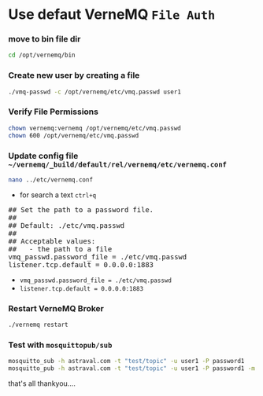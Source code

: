 # Use defaut VerneMQ `File Auth`
### move to bin file dir
```bash
cd /opt/vernemq/bin
``` 

### Create new user by creating a file 
```bash
./vmq-passwd -c /opt/vernemq/etc/vmq.passwd user1
```

### Verify File Permissions
```bash
chown vernemq:vernemq /opt/vernemq/etc/vmq.passwd
chown 600 /opt/vernemq/etc/vmq.passwd
```

### Update config file `~/vernemq/_build/default/rel/vernemq/etc/vernemq.conf`
```bash
nano ../etc/vernemq.conf
```
- for search a text `ctrl+q`
<pre>
## Set the path to a password file.
##
## Default: ./etc/vmq.passwd
##
## Acceptable values:
##   - the path to a file
vmq_passwd.password_file = ./etc/vmq.passwd
listener.tcp.default = 0.0.0.0:1883
</pre>
- `vmq_passwd.password_file = ./etc/vmq.passwd`
- `listener.tcp.default = 0.0.0.0:1883`
  
### Restart VerneMQ Broker
```bash
./vernemq restart
```

### Test with `mosquittopub/sub`
```bash
mosquitto_sub -h astraval.com -t "test/topic" -u user1 -P password1
mosquitto_pub -h astraval.com -t "test/topic" -u user1 -P password1 -m "hello"
```

that's all thankyou....



